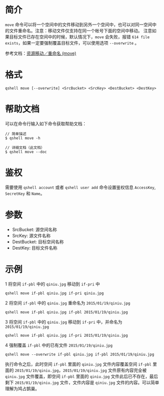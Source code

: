 # 简介
`move` 命令可以将一个空间中的文件移动到另外一个空间中，也可以对同一空间中的文件重命名。注意：移动文件仅支持在同一个帐号下面的空间中移动。
注意如果目标文件已存在空间中的时候，默认情况下，`move` 会失败，报错 `614 file exists`，如果一定要强制覆盖目标文件，可以使用选项 `--overwrite` 。

参考文档：[资源移动／重命名 (move)](http://developer.qiniu.com/code/v6/api/kodo-api/rs/move.html)

# 格式
```
qshell move [--overwrite] <SrcBucket> <SrcKey> <DestBucket> <DestKey>
```

# 帮助文档
可以在命令行输入如下命令获取帮助文档：
```
// 简单描述
$ qshell move -h 

// 详细文档（此文档）
$ qshell move --doc
```

# 鉴权
需要使用 `qshell account` 或者 `qshell user add` 命令设置鉴权信息 `AccessKey`, `SecretKey` 和 `Name`。

# 参数
- SrcBucket: 源空间名称
- SrcKey: 源文件名称
- DestBucket: 目标空间名称
- DestKey: 目标文件名称

# 示例
1 将空间 `if-pbl` 中的 `qiniu.jpg` 移动到 `if-pri` 中
```
qshell move if-pbl qiniu.jpg if-pri qiniu.jpg
```

2 将空间 `if-pbl` 中的 `qiniu.jpg` 重命名为 `2015/01/19/qiniu.jpg`
```
qshell move if-pbl qiniu.jpg if-pbl 2015/01/19/qiniu.jpg
```

3 将空间 `if-pbl` 中的 `qiniu.jpg` 移动到 `if-pri` 中，并命名为 `2015/01/19/qiniu.jpg`
```
qshell move if-pbl qiniu.jpg if-pri 2015/01/19/qiniu.jpg
```

4 强制覆盖 `if-pbl` 中的已有文件 `2015/01/19/qiniu.jpg`
```
qshell move --overwrite if-pbl qiniu.jpg if-pbl 2015/01/19/qiniu.jpg
```
执行命令之后，此时空间 `if-pbl` 里面的 `qiniu.jpg` 文件内容覆盖空间 `if-pbl` 里面的 `2015/01/19/qiniu.jpg`，`2015/01/19/qiniu.jpg` 文件原有内容完全被`qiniu.jpg` 文件覆盖，即空间 `if-pbl` 里面的 `qiniu.jpg` 文件此后已不存在，最后剩下 `2015/01/19/qiniu.jpg` 文件，文件内容是 `qiniu.jpg` 文件的内容。可以简单理解为鸠占鹊巢。
